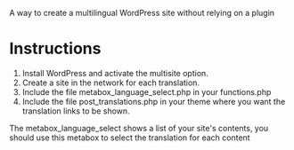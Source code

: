A way to create a multilingual WordPress site without relying on a plugin

# Instructions
1. Install WordPress and activate the multisite option.
2. Create a site in the network for each translation.
3. Include the file metabox_language_select.php in your functions.php
4. Include the file post_translations.php in your theme where you want the translation links to be shown.

The metabox_language_select shows a list of your site's contents, you should use this metabox to select the translation for each content
